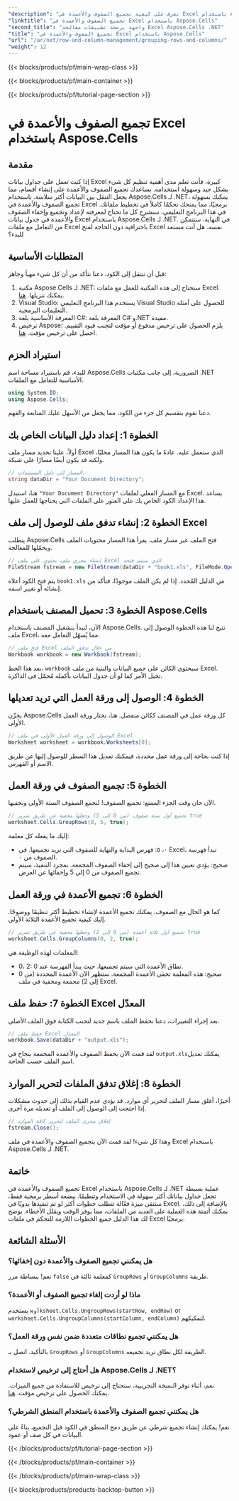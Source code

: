 ```yaml
---
"description": "تعرف على كيفية تجميع الصفوف والأعمدة في Excel باستخدام Aspose.Cells for .NET باستخدام هذا الدليل خطوة بخطوة."
"linktitle": "تجميع الصفوف والأعمدة في Excel باستخدام Aspose.Cells"
"second_title": "واجهة برمجة تطبيقات معالجة Excel Aspose.Cells .NET"
"title": "تجميع الصفوف والأعمدة في Excel باستخدام Aspose.Cells"
"url": "/ar/net/row-and-column-management/grouping-rows-and-columns/"
"weight": 12
---
```


{{< blocks/products/pf/main-wrap-class >}}

{{< blocks/products/pf/main-container >}}

{{< blocks/products/pf/tutorial-page-section >}}

# تجميع الصفوف والأعمدة في Excel باستخدام Aspose.Cells

## مقدمة
إذا كنت تعمل على جداول بيانات Excel كبيرة، فأنت تعلم مدى أهمية تنظيم كل شيء بشكل جيد وسهولة استخدامه. يساعدك تجميع الصفوف والأعمدة على إنشاء أقسام، مما يجعل التنقل بين البيانات أكثر سلاسة. باستخدام Aspose.Cells لـ .NET، يمكنك بسهولة تجميع الصفوف والأعمدة في Excel برمجيًا، مما يمنحك تحكمًا كاملاً في تخطيط ملفاتك.
في هذا البرنامج التعليمي، سنشرح كل ما تحتاج لمعرفته لإعداد وتجميع وإخفاء الصفوف والأعمدة في جدول بيانات Excel باستخدام Aspose.Cells لـ .NET. في النهاية، ستتمكن من التعامل مع ملفات Excel باحترافية دون الحاجة لفتح Excel نفسه. هل أنت مستعد للبدء؟
## المتطلبات الأساسية
قبل أن ننتقل إلى الكود، دعنا نتأكد من أن كل شيء مهيأ وجاهز:
1. مكتبة Aspose.Cells لـ .NET: ستحتاج إلى هذه المكتبة للعمل مع ملفات Excel. يمكنك تنزيلها. [هنا](https://releases.aspose.com/cells/net/).
2. Visual Studio: يستخدم هذا البرنامج التعليمي Visual Studio للحصول على أمثلة التعليمات البرمجية.
3. المعرفة الأساسية بلغة C#: المعرفة بلغة C# و.NET مفيدة.
4. ترخيص Aspose: يلزم الحصول على ترخيص مدفوع أو مؤقت لتجنب قيود التقييم. احصل على ترخيص مؤقت. [هنا](https://purchase.aspose.com/temporary-license/).
## استيراد الحزم
للبدء، قم باستيراد مساحة اسم Aspose.Cells الضرورية، إلى جانب مكتبات .NET الأساسية للتعامل مع الملفات. 
```csharp
using System.IO;
using Aspose.Cells;
```
دعنا نقوم بتقسيم كل جزء من الكود، مما يجعل من الأسهل عليك المتابعة والفهم.
## الخطوة 1: إعداد دليل البيانات الخاص بك
أولاً، علينا تحديد مسار ملف Excel الذي سنعمل عليه. عادةً ما يكون هذا المسار محليًا، ولكنه قد يكون أيضًا مسارًا على شبكة.
```csharp
// المسار إلى دليل المستندات.
string dataDir = "Your Document Directory";
```
هنا، استبدل `"Your Document Directory"` مع المسار الفعلي لملفات Excel. يساعد هذا الإعداد الكود الخاص بك على العثور على الملفات التي يحتاجها للعمل عليها.
## الخطوة 2: إنشاء تدفق ملف للوصول إلى ملف Excel
يتطلب Aspose.Cells فتح الملف عبر مسار ملف. يقرأ هذا المسار محتويات الملف ويحمّلها للمعالجة.
```csharp
// إنشاء مجرى ملف يحتوي على ملف Excel الذي سيتم فتحه
FileStream fstream = new FileStream(dataDir + "book1.xls", FileMode.Open);
```
يتم فتح الكود أعلاه `book1.xls` من الدليل المُحدد. إذا لم يكن الملف موجودًا، فتأكد من إنشائه أو تغيير اسمه.
## الخطوة 3: تحميل المصنف باستخدام Aspose.Cells
الآن، لنبدأ بتشغيل المصنف باستخدام Aspose.Cells. تتيح لنا هذه الخطوة الوصول إلى ملف Excel، مما يُسهّل التعامل معه.
```csharp
// فتح ملف Excel من خلال تدفق الملف
Workbook workbook = new Workbook(fstream);
```
بعد هذا الخط، `workbook` سيحتوي الكائن على جميع البيانات والبنية من ملف Excel. تخيل الأمر كما لو أن جدول البيانات بأكمله مُحمّل في الذاكرة.
## الخطوة 4: الوصول إلى ورقة العمل التي تريد تعديلها
يخزّن Aspose.Cells كل ورقة عمل في المصنف ككائن منفصل. هنا، نختار ورقة العمل الأولى.
```csharp
// الوصول إلى ورقة العمل الأولى في ملف Excel
Worksheet worksheet = workbook.Worksheets[0];
```
إذا كنت بحاجة إلى ورقة عمل محددة، فيمكنك تعديل هذا السطر للوصول إليها عن طريق الاسم أو الفهرس.
## الخطوة 5: تجميع الصفوف في ورقة العمل
الآن حان وقت الجزء الممتع: تجميع الصفوف! لنجمع الصفوف الستة الأولى ونخفيها.
```csharp
// تجميع أول ستة صفوف (من 0 إلى 5) وجعلها مخفية عن طريق تمرير true
worksheet.Cells.GroupRows(0, 5, true);
```
إليك ما يفعله كل معلمة:
- ٠، ٥: فهرس البداية والنهاية للصفوف التي تريد تجميعها. في Excel، تبدأ فهرسة الصفوف من ٠.
- صحيح: يؤدي تعيين هذا إلى صحيح إلى إخفاء الصفوف المجمعة.
بمجرد التنفيذ، سيتم تجميع الصفوف من 0 إلى 5 وإخفائها عن العرض.
## الخطوة 6: تجميع الأعمدة في ورقة العمل
كما هو الحال مع الصفوف، يمكنك تجميع الأعمدة لإنشاء تخطيط أكثر تنظيمًا ووضوحًا. إليك كيفية تجميع الأعمدة الثلاثة الأولى.
```csharp
// تجميع أول ثلاثة أعمدة (من 0 إلى 2) وجعلها مخفية عن طريق تمرير true
worksheet.Cells.GroupColumns(0, 2, true);
```
المعلمات لهذه الوظيفة هي:
- 0، 2: نطاق الأعمدة التي سيتم تجميعها، حيث يبدأ الفهرسة عند 0.
- صحيح: هذه المعلمة تخفي الأعمدة المجمعة.
ستظهر الآن الأعمدة المحددة (من 0 إلى 2) مجمعة ومخفية في ملف Excel.
## الخطوة 7: حفظ ملف Excel المعدّل
بعد إجراء التغييرات، دعنا نحفظ الملف باسم جديد لتجنب الكتابة فوق الملف الأصلي.
```csharp
// حفظ ملف Excel المعدل
workbook.Save(dataDir + "output.xls");
```
لقد قمت الآن بحفظ الصفوف والأعمدة المجمعة بنجاح في `output.xls`يمكنك تعديل اسم الملف حسب الحاجة.
## الخطوة 8: إغلاق تدفق الملفات لتحرير الموارد
أخيرًا، أغلق مسار الملف لتحرير أي موارد. قد يؤدي عدم القيام بذلك إلى حدوث مشكلات إذا احتجت إلى الوصول إلى الملف أو تعديله مرة أخرى.
```csharp
// إغلاق مجرى الملف لتحرير كافة الموارد
fstream.Close();
```
وهذا كل شيء! لقد قمت الآن بتجميع الصفوف والأعمدة في ملف Excel باستخدام Aspose.Cells لـ .NET.
## خاتمة
تجميع الصفوف والأعمدة في Excel باستخدام Aspose.Cells لـ .NET عملية بسيطة تجعل جداول بياناتك أكثر سهولة في الاستخدام وتنظيمًا. ببضعة أسطر برمجية فقط، ستتقن ميزة فعّالة تتطلب خطوات أكثر لو تم تنفيذها يدويًا في Excel. بالإضافة إلى ذلك، يمكنك أتمتة هذه العملية على العديد من الملفات، مما يوفر الوقت ويقلل الأخطاء. يوضح لك هذا الدليل جميع الخطوات اللازمة للتحكم في ملفات Excel برمجيًا.
## الأسئلة الشائعة
### هل يمكنني تجميع الصفوف والأعمدة دون إخفائها؟  
نعم! ببساطة مرر `false` كمعلمة ثالثة في `GroupRows` أو `GroupColumns` طريقة.
### ماذا لو أردت إلغاء تجميع الصفوف أو الأعمدة؟  
يستخدم `wأوksheet.Cells.UngroupRows(startRow, endRow)` or `worksheet.Cells.UngroupColumns(startColumn, endColumn)` لتفكيكهم.
### هل يمكنني تجميع نطاقات متعددة ضمن نفس ورقة العمل؟  
بالتأكيد. اتصل بـ `GroupRows` أو `GroupColumns` الطريقة لكل نطاق تريد تجميعه.
### هل أحتاج إلى ترخيص لاستخدام Aspose.Cells لـ .NET؟  
نعم، أثناء توفر النسخة التجريبية، ستحتاج إلى ترخيص للاستفادة من جميع الميزات. يمكنك الحصول على ترخيص مؤقت. [هنا](https://purchase.aspose.com/temporary-license/).
### هل يمكنني تجميع الصفوف والأعمدة باستخدام المنطق الشرطي؟  
نعم! يمكنك إنشاء تجميع شرطي عن طريق دمج المنطق في الكود قبل التجميع، بناءً على البيانات في كل صف أو عمود.


{{< /blocks/products/pf/tutorial-page-section >}}

{{< /blocks/products/pf/main-container >}}

{{< /blocks/products/pf/main-wrap-class >}}

{{< blocks/products/products-backtop-button >}}